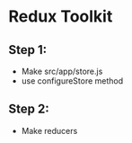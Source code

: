 # Redux Toolkit

## Step 1:
- Make src/app/store.js
- use configureStore method

## Step 2:
- Make reducers